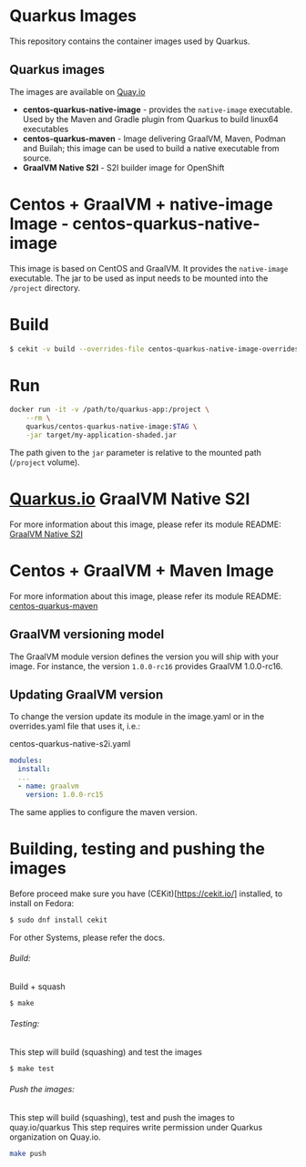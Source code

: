 # Quarkus Images

This repository contains the container images used by Quarkus.


## Quarkus images

The images are available on [Quay.io](https://quay.io/repository/quarkus)

* **centos-quarkus-native-image** - provides the `native-image` executable. Used by the Maven and Gradle plugin from Quarkus to build linux64 executables
* **centos-quarkus-maven** - Image delivering GraalVM, Maven, Podman and Builah; this image can be used to build a native executable from source.
* **GraalVM Native S2I** - S2I builder image for OpenShift


# Centos + GraalVM + native-image Image - centos-quarkus-native-image

This image is based on CentOS and GraalVM. It provides the `native-image` executable.
The jar to be used as input needs to be mounted into the `/project` directory.

# Build

```bash
$ cekit -v build --overrides-file centos-quarkus-native-image-overrides.yaml docker
```

# Run

```bash
docker run -it -v /path/to/quarkus-app:/project \
    --rm \
    quarkus/centos-quarkus-native-image:$TAG \
    -jar target/my-application-shaded.jar
```

The path given to the `jar` parameter is relative to the mounted path (`/project` volume).


# [Quarkus.io](http://quarkus.io) GraalVM Native S2I
For more information about this image, please refer its module README:
[GraalVM Native S2I](modules/centos-quarkus-native-s2i/README.md)



# Centos + GraalVM + Maven Image

For more information about this image, please refer its module README:
[centos-quarkus-maven](modules/centos-quarkus-maven)


## GraalVM versioning model

The GraalVM module version defines the version you will ship with your image. 
For instance, the version  `1.0.0-rc16` provides GraalVM 1.0.0-rc16.


## Updating GraalVM version

To change the version update its module in the image.yaml or in the overrides.yaml file that uses it, i.e.:


centos-quarkus-native-s2i.yaml
```yaml
modules:
  install:
  ...
  - name: graalvm
    version: 1.0.0-rc15
```

The same applies to configure the maven version.

# Building, testing and pushing the images

Before proceed make sure you have (CEKit)[https://cekit.io/] installed, to install on Fedora: 

```bash
$ sudo dnf install cekit
```

For other Systems, please refer the docs.


###### Build:
Build + squash

```bash
$ make
```


###### Testing:
This step will build (squashing) and test the images
```bash
$ make test
```

###### Push the images:
This step will build (squashing), test and push the images to quay.io/quarkus
This step requires write permission under Quarkus organization on Quay.io.
```bash
make push
```